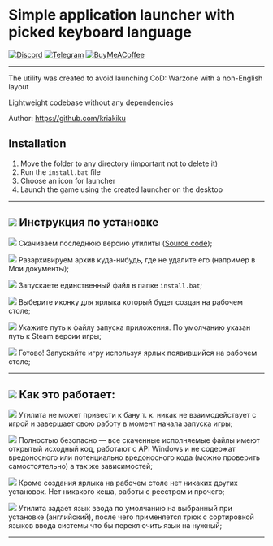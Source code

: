 # Simple application launcher with picked keyboard language

<a href="https://discordapp.com/users/261590122783440896">![Discord](https://img.shields.io/badge/Discord-%235865F2.svg?style=for-the-badge&logo=discord&logoColor=white)</a>
<a href="https://t.me/kriakiku">![Telegram](https://img.shields.io/badge/Telegram-2CA5E0?style=for-the-badge&logo=telegram&logoColor=white)</a>
<a href="https://www.buymeacoffee.com/kriakiku">![BuyMeACoffee](https://img.shields.io/badge/Buy%20Me%20a%20Coffee-ffdd00?style=for-the-badge&logo=buy-me-a-coffee&logoColor=black)</a>


<hr />

The utility was created to avoid launching CoD: Warzone with a non-English layout

Lightweight codebase without any dependencies

Author: https://github.com/kriakiku

## Installation

1. Move the folder to any directory (important not to delete it)
2. Run the `install.bat` file
3. Choose an icon for launcher
4. Launch the game using the created launcher on the desktop

<hr />

## <img src="//cdn.betterttv.net/emote/5b444de56b9160327d12534a/1x.webp" /> Инструкция по установке

<img src="//cdn.betterttv.net/emote/5c3427a55752683d16e409d1/1x.webp" /> Скачиваем последнюю версию утилиты (<a href="https://github.com/kriakiku/CoD-launcher/releases">Source code</a>);

<img src="//cdn.betterttv.net/emote/5a7fd054b694db72eac253f4/1x.webp" /> Разархивируем архив куда-нибудь, где не удалите его (например в Мои документы);

<img src="//cdn.betterttv.net/emote/5b53f5f2e78929110b2ac92c/1x.webp" /> Запускаете единственный файл в папке `install.bat`;

<img src="//cdn.betterttv.net/emote/57850b9df1bf2c1003a88644/1x.webp" /> Выберите иконку для ярлыка который будет создан на рабочем столе;

<img src="//cdn.betterttv.net/emote/5a5e0e8d80f53146a54a516b/1x.webp" /> Укажите путь к файлу запуска приложения. По умолчанию указан путь к Steam версии игры;

<img src="//cdn.betterttv.net/emote/5b490e73cf46791f8491f6f4/1x.webp" /> Готово! Запускайте игру используя ярлык появившийся на рабочем столе;

<hr />

## <img src="//cdn.betterttv.net/emote/5ba6d5ba6ee0c23989d52b10/1x.webp" /> Как это работает:

<img src="//cdn.betterttv.net/emote/5c857788f779543bcdf37124/1x.webp" /> Утилита не может привести к бану т. к. никак не взаимодействует с игрой и завершает свою работу в момент начала запуска игры;

<img src="//cdn.betterttv.net/emote/5f1abd75fe85fb4472d132b4/1x.webp" /> Полностью безопасно — все скаченные исполняемые файлы имеют открытый исходный код, работают с API Windows и не содержат вредоносного или потенциально вредоносного кода (можно проверить самостоятельно) а так же зависимостей;

<img src="//cdn.betterttv.net/emote/56d6fbb4d5d429963e27410c/1x.webp" /> Кроме создания ярлыка на рабочем столе нет никаких других установок. Нет никакого кеша, работы с реестром и прочего;

<img src="//cdn.betterttv.net/emote/5f32548cb2efd65d77e7a3d7/1x.webp" /> Утилита задает язык ввода по умолчанию на выбранный при установке (английский), после чего применяется трюк с сортировкой языков ввода системы что бы переключить язык на нужный;

<hr />
